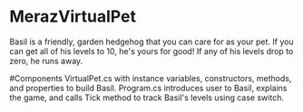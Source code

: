 # MerazVirtualPet
Basil is a friendly, garden hedgehog that you can care for as your pet.
If you can get all of his levels to 10, he's yours for good!
If any of his levels drop to zero, he runs away.

#Components
VirtualPet.cs with instance variables, constructors, methods, and properties to build Basil.
Program.cs introduces user to Basil, explains the game, and calls Tick method to track Basil's levels using case switch.
